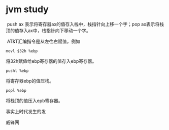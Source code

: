 # jvm study

​	push ax 表示将寄存器ax的值存入栈中，栈指针向上移一个字；pop ax表示将栈顶的值存入ax中，栈指针向下移动一个字。 

​	AT&T汇编指令是从左往右赋值，例如

```assembly
movl $32h %ebp
```

将32h赋值给ebp寄存器的值存入ebp寄存器。

```assembly
pushl %ebp
```

将寄存器ebp的值压栈。

```assembly
popl %ebp
```

将栈顶的值压入epb寄存器。

事实上时代发生的发

威锋网
